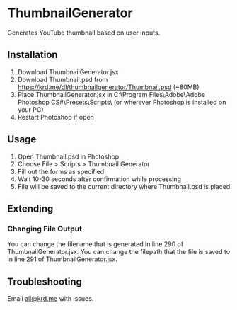 # ThumbnailGenerator
Generates YouTube thumbnail based on user inputs.

## Installation

1. Download ThumbnailGenerator.jsx
2. Download Thumbnail.psd from https://krd.me/dl/thumbnailgenerator/Thumbnail.psd (~80MB)
3. Place ThumbnailGenerator.jsx in C:\Program Files\Adobe\Adobe Photoshop CS#\Presets\Scripts\ (or wherever Photoshop is installed on your PC)
4. Restart Photoshop if open

## Usage

1. Open Thumbnail.psd in Photoshop
2. Choose File > Scripts > Thumbnail Generator
3. Fill out the forms as specified
4. Wait 10-30 seconds after confirmation while processing
5. File will be saved to the current directory where Thumbnail.psd is placed

## Extending

### Changing File Output

You can change the filename that is generated in line 290 of ThumbnailGenerator.jsx.
You can change the filepath that the file is saved to in line 291 of ThumbnailGenerator.jsx.

## Troubleshooting

Email all@krd.me with issues.
